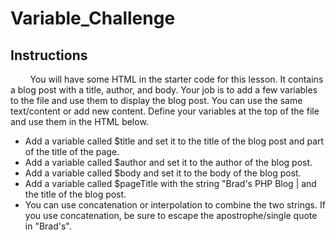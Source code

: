# Variable_Challenge

## Instructions
&nbsp; &nbsp; &nbsp; &nbsp; You will have some HTML in the starter code for this lesson. It contains a blog post with a title, author, and
body. Your job is to add a few variables to the file and use them to display the blog post. You can use the
same text/content or add new content. Define your variables at the top of the file and use them in the HTML
below.

- Add a variable called $title and set it to the title of the blog post and part of the title of the page.
- Add a variable called $author and set it to the author of the blog post.
- Add a variable called $body and set it to the body of the blog post.
- Add a variable called $pageTitle with the string "Brad's PHP Blog | and the title of the blog post.
- You can use concatenation or interpolation to combine the two strings. If you use concatenation, be
sure to escape the apostrophe/single quote in "Brad's".
